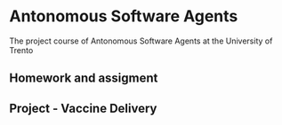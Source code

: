 # Antonomous Software Agents
The project course of Antonomous Software Agents at the University of Trento
## Homework and assigment
## Project - Vaccine Delivery
